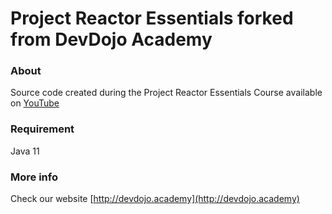 # Project Reactor Essentials forked from DevDojo Academy

### About

Source code created during the Project Reactor Essentials Course available on [YouTube](https://www.youtube.com/playlist?list=PL0Un1HNdB4jFCsHsQg2HOfO03XfECuMiw)

### Requirement

Java 11

### More info

Check our website [http://devdojo.academy](http://devdojo.academy)


